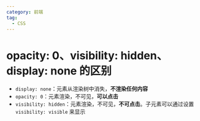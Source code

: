 ```yaml
---
category: 前端
tag:
  - CSS
---
```


# opacity: 0、visibility: hidden、display: none 的区别

- `display: none`：元素从渲染树中消失，**不渲染任何内容**
- `opacity: 0`：元素渲染，不可见，**可以点击**
- `visibility: hidden`：元素渲染，不可见，**不可点击**。子元素可以通过设置 `visibility: visible` 来显示
